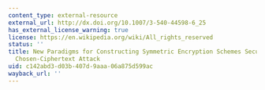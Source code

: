 ```yaml
---
content_type: external-resource
external_url: http://dx.doi.org/10.1007/3-540-44598-6_25
has_external_license_warning: true
license: https://en.wikipedia.org/wiki/All_rights_reserved
status: ''
title: New Paradigms for Constructing Symmetric Encryption Schemes Secure Against
  Chosen-Ciphertext Attack
uid: c142abd3-d03b-407d-9aaa-06a875d599ac
wayback_url: ''
---
```


